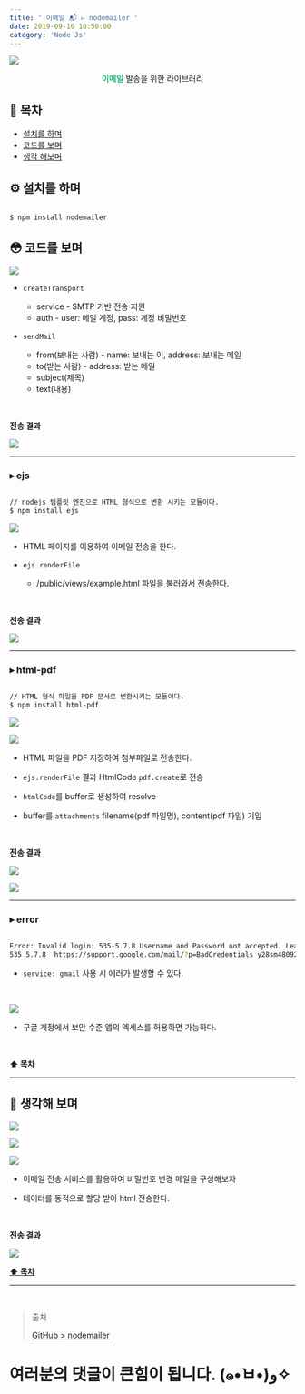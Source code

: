 ```yaml
---
title: ' 이메일 📬 ▻ nodemailer '
date: 2019-09-16 10:50:00
category: 'Node Js'
---
```


![](./images/nodemailer/logo.png)

<center><strong style="color:#1FB674">이메일</strong> 발송을 위한 라이브러리</center>

## **💎 목차**

- [설치를 하며](#️-설치를-하며)
- [코드를 보며](#-코드를-보며)
- [생각 해보며](#-생각해-보며)

## **⚙️ 설치를 하며**

```sh

$ npm install nodemailer

```

## **😳 코드를 보며**

![](./images/nodemailer/1.example.png)
<br />

- `createTransport`

  - service - SMTP 기반 전송 지원
  - auth - user: 메일 계정, pass: 계정 비밀번호

- `sendMail`
  - from(보내는 사람) - name: 보내는 이, address: 보내는 메일
  - to(받는 사람) - address: 받는 메일
  - subject(제목)
  - text(내용)

<br />

**전송 결과**

![](./images/nodemailer/1.result.png)
<br />

<hr />

### ▸ ejs

```sh

// nodejs 템플릿 엔진으로 HTML 형식으로 변환 시키는 모듈이다.
$ npm install ejs

```

![](./images/nodemailer/2.example.png)
<br />

- HTML 페이지를 이용하여 이메일 전송을 한다.

- `ejs.renderFile`
  - /public/views/example.html 파일을 불러와서 전송한다.

<br />

**전송 결과**

![](./images/nodemailer/2.result.png)
<br />

<hr />

### ▸ html-pdf

```sh

// HTML 형식 파일을 PDF 문서로 변환시키는 모듈이다.
$ npm install html-pdf

```

![](./images/nodemailer/3-1.example.png)
<br />

![](./images/nodemailer/3-2.example.png)
<br />

- HTML 파일을 PDF 저장하여 첨부파일로 전송한다.

- `ejs.renderFile` 결과 HtmlCode `pdf.create`로 전송

- `htmlCode`를 buffer로 생성하여 resolve

- buffer를 `attachments` filename(pdf 파일명), content(pdf 파일) 기입

<br />

**전송 결과**

![](./images/nodemailer/3-1.result.png)
<br />

![](./images/nodemailer/3-2.result.png)
<br />

<hr />

### ▸ error

```sh

Error: Invalid login: 535-5.7.8 Username and Password not accepted. Learn more at
535 5.7.8  https://support.google.com/mail/?p=BadCredentials y28sm48092065pfq.48 - gsmtp

```

- `service: gmail` 사용 시 에러가 발생할 수 있다.

<br />

![](./images/nodemailer/solution.png)
<br />

- 구글 계정에서 보안 수준 앱의 엑세스를 허용하면 가능하다.

<br />

**[⬆ 목차](#-목차)**

---

## **🤔 생각해 보며**

![](./images/nodemailer/4-1.example.png)
<br />

![](./images/nodemailer/4-2.example.png)
<br />

![](./images/nodemailer/4-3.example.png)
<br />

- 이메일 전송 서비스를 활용하여 비밀번호 변경 메일을 구성해보자

- 데이터를 동적으로 할당 받아 html 전송한다.

<br />

**전송 결과**

![](./images/nodemailer/4.result.png)
<br />

**[⬆ 목차](#-목차)**

---

<br />

> 출처
>
> <a href="https://github.com/bynodejs/nodemailer" target="_blank">GitHub > nodemailer</a>

# 여러분의 댓글이 큰힘이 됩니다. (๑•̀ㅂ•́)و✧
